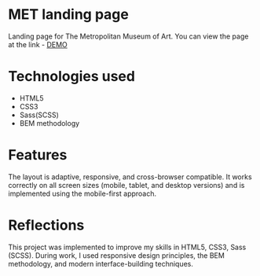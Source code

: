 # MET landing page
Landing page for The Metropolitan Museum of Art. You can view the page at the link - [DEMO](https://georgesavostikov.github.io/MET/)
# Technologies used
* HTML5
* CSS3
* Sass(SCSS)
* BEM methodology
# Features
The layout is adaptive, responsive, and cross-browser compatible. It works correctly on all screen sizes (mobile, tablet, and desktop versions) and is implemented using the mobile-first approach.
# Reflections
This project was implemented to improve my skills in HTML5, CSS3, Sass (SCSS). During work, I used responsive design principles, the BEM methodology, and modern interface-building techniques.
